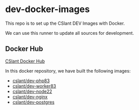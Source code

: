 # dev-docker-images

This repo is to set up the CSlant DEV Images with Docker.

We can use this runner to update all sources for development.

## Docker Hub

[CSlant Docker Hub](https://hub.docker.com/r/cslant)

In this docker repository, we have built the following images:

- [cslant/dev-php83](https://hub.docker.com/r/cslant/dev-php83)
- [cslant/dev-worker83](https://hub.docker.com/r/cslant/dev-worker83)
- [cslant/dev-node22](https://hub.docker.com/r/cslant/dev-node22)
- [cslant/dev-nginx](https://hub.docker.com/r/cslant/dev-nginx)
- [cslant/dev-postgres](https://hub.docker.com/r/cslant/dev-postgres)

